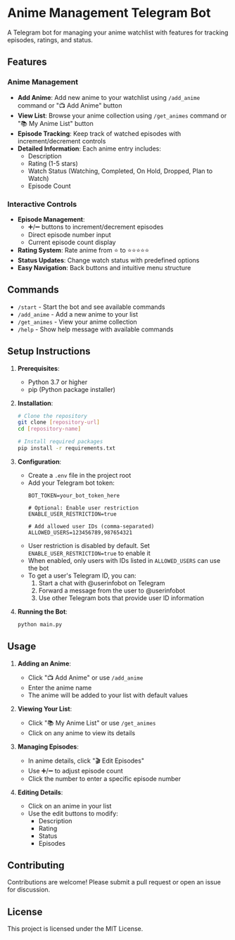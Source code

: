 # Anime Management Telegram Bot

A Telegram bot for managing your anime watchlist with features for tracking episodes, ratings, and status.

## Features

### Anime Management
- **Add Anime**: Add new anime to your watchlist using `/add_anime` command or "📺 Add Anime" button
- **View List**: Browse your anime collection using `/get_animes` command or "📚 My Anime List" button
- **Episode Tracking**: Keep track of watched episodes with increment/decrement controls
- **Detailed Information**: Each anime entry includes:
  - Description
  - Rating (1-5 stars)
  - Watch Status (Watching, Completed, On Hold, Dropped, Plan to Watch)
  - Episode Count

### Interactive Controls
- **Episode Management**:
  - ➕/➖ buttons to increment/decrement episodes
  - Direct episode number input
  - Current episode count display
- **Rating System**: Rate anime from ⭐ to ⭐⭐⭐⭐⭐
- **Status Updates**: Change watch status with predefined options
- **Easy Navigation**: Back buttons and intuitive menu structure

## Commands
- `/start` - Start the bot and see available commands
- `/add_anime` - Add a new anime to your list
- `/get_animes` - View your anime collection
- `/help` - Show help message with available commands

## Setup Instructions

1. **Prerequisites**:
   - Python 3.7 or higher
   - pip (Python package installer)

2. **Installation**:
   ```bash
   # Clone the repository
   git clone [repository-url]
   cd [repository-name]

   # Install required packages
   pip install -r requirements.txt
   ```

3. **Configuration**:
   - Create a `.env` file in the project root
   - Add your Telegram bot token:
     ```
     BOT_TOKEN=your_bot_token_here

     # Optional: Enable user restriction
     ENABLE_USER_RESTRICTION=true
     
     # Add allowed user IDs (comma-separated)
     ALLOWED_USERS=123456789,987654321
     ```
   - User restriction is disabled by default. Set `ENABLE_USER_RESTRICTION=true` to enable it
   - When enabled, only users with IDs listed in `ALLOWED_USERS` can use the bot
   - To get a user's Telegram ID, you can:
     1. Start a chat with @userinfobot on Telegram
     2. Forward a message from the user to @userinfobot
     3. Use other Telegram bots that provide user ID information

4. **Running the Bot**:
   ```bash
   python main.py
   ```

## Usage

1. **Adding an Anime**:
   - Click "📺 Add Anime" or use `/add_anime`
   - Enter the anime name
   - The anime will be added to your list with default values

2. **Viewing Your List**:
   - Click "📚 My Anime List" or use `/get_animes`
   - Click on any anime to view its details

3. **Managing Episodes**:
   - In anime details, click "🎬 Edit Episodes"
   - Use ➕/➖ to adjust episode count
   - Click the number to enter a specific episode number

4. **Editing Details**:
   - Click on an anime in your list
   - Use the edit buttons to modify:
     - Description
     - Rating
     - Status
     - Episodes

## Contributing

Contributions are welcome! Please submit a pull request or open an issue for discussion.

## License

This project is licensed under the MIT License.
